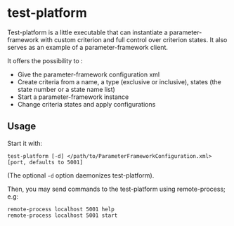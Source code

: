 # test-platform

Test-platform is a little executable that can instantiate a parameter-framework
with custom criterion and full control over criterion states.  It also serves
as an example of a parameter-framework client.

It offers the possibility to :

- Give the parameter-framework configuration xml
- Create criteria from a name, a type (exclusive or inclusive), states (the
  state number or a state name list)
- Start a parameter-framework instance
- Change criteria states and apply configurations

## Usage

Start it with:

    test-platform [-d] </path/to/ParameterFrameworkConfiguration.xml> [port, defaults to 5001]

(The optional `-d` option daemonizes test-platform).

Then, you may send commands to the test-platform using remote-process; e.g:

    remote-process localhost 5001 help
    remote-process localhost 5001 start
